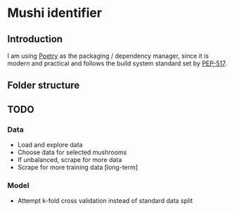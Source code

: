 # Mushi identifier

## Introduction

I am using [Poetry](https://python-poetry.org/) as the packaging / dependency manager, since it is modern and practical and follows the build system standard set by [PEP-517](https://www.python.org/dev/peps/pep-0517/).

## Folder structure

## TODO
### Data
* Load and explore data
* Choose data for selected mushrooms
* If unbalanced, scrape for more data
* Scrape for more training data [long-term]
### Model
* Attempt k-fold cross validation instead of standard data split